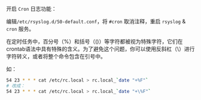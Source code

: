 开启 `Cron` 日志功能：

编辑`/etc/rsyslog.d/50-default.conf`，将 `#cron` 取消注释，重启 `rsyslog` & `cron` 服务。

在定时任务中，百分号（%）和括号（()）等字符都被视为特殊字符，它们在crontab语法中具有特殊的含义。为了避免这个问题，你可以使用反斜杠（\）进行字符转义，或者将整个命令包含在引号中。

如：
```sh
54 23 * * * cat /etc/rc.local > rc.local_`date "+%F"`
# 改成：
54 23 * * * cat /etc/rc.local > rc.local_`date "+\%F"`
```
